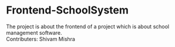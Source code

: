 # Frontend-SchoolSystem
The project is about the frontend of a project which is about school management software.
<br>
Contributers: Shivam Mishra
